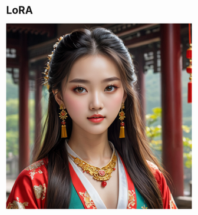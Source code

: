 # LoRA


<div align="center">
  <img src="https://github.com/zhini-web/LoRA/blob/main/pictures/073205f42c36949d67a4fdcb5aa2628.png">
</div>


